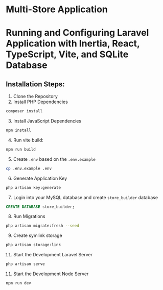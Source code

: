 # Multi-Store Application

# Running and Configuring Laravel Application with Inertia, React, TypeScript, Vite, and SQLite Database

## Installation Steps:
1. Clone the Repository
2. Install PHP Dependencies
```bash
composer install
```
3. Install JavaScript Dependencies
```bash
npm install
```
4. Run vite build:
```bash
npm run build
```
5. Create `.env` based on the `.env.example`
```bash
cp .env.example .env
```
6. Generate Application Key
```bash
php artisan key:generate
```
7. Login into your MySQL database and create `store_builder` database
```sql
CREATE DATABASE store_builder;
```
8. Run Migrations
```bash
php artisan migrate:fresh --seed
```
9. Create symlink storage 
```bash
php artisan storage:link
```
11. Start the Development Laravel Server
```bash
php artisan serve
```
11. Start the Development Node Server
```bash
npm run dev
```
